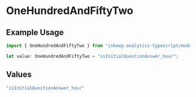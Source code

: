 # OneHundredAndFiftyTwo

## Example Usage

```typescript
import { OneHundredAndFiftyTwo } from "inkeep-analytics-typescript/models/operations";

let value: OneHundredAndFiftyTwo = "isInitialQuestionAnswer_hour";
```

## Values

```typescript
"isInitialQuestionAnswer_hour"
```